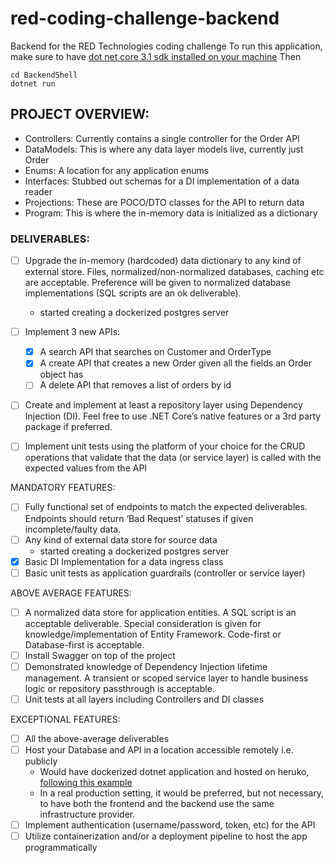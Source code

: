 # red-coding-challenge-backend
Backend for the RED Technologies coding challenge
To run this application, make sure to have [dot net core 3.1 sdk installed on your machine](https://dotnet.microsoft.com/en-us/download/dotnet/3.1)
Then
```
cd BackendShell
dotnet run
```

## PROJECT OVERVIEW:

- Controllers: Currently contains a single controller for the Order API
- DataModels: This is where any data layer models live, currently just Order
- Enums: A location for any application enums
- Interfaces: Stubbed out schemas for a DI implementation of a data reader
- Projections: These are POCO/DTO classes for the API to return data
- Program: This is where the in-memory data is initialized as a dictionary

### DELIVERABLES:
 - [ ] Upgrade the in-memory (hardcoded) data dictionary to any kind of external store. Files, normalized/non-normalized databases, caching etc are acceptable. Preference will be given to normalized database implementations (SQL scripts are an ok deliverable).
    - started creating a dockerized postgres server 
 - [ ] Implement 3 new APIs:
    - [x] A search API that searches on Customer and OrderType
    - [x] A create API that creates a new Order given all the fields an Order object has
    - [ ] A delete API that removes a list of orders by id
  - [ ] Create and implement at least a repository layer using Dependency Injection (DI). Feel free to use .NET Core’s native features or a 3rd party package if preferred.
  - [ ] Implement unit tests using the platform of your choice for the CRUD operations that validate that the data (or service layer) is called with the expected values from the API


MANDATORY FEATURES:
- [ ] Fully functional set of endpoints to match the expected deliverables. Endpoints should return ‘Bad Request’ statuses if given incomplete/faulty data.
- [ ] Any kind of external data store for source data
    -  started creating a dockerized postgres server 
- [x] Basic DI Implementation for a data ingress class
- [ ] Basic unit tests as application guardrails (controller or service layer)

ABOVE AVERAGE FEATURES:
- [ ] A normalized data store for application entities. A SQL script is an acceptable deliverable. Special consideration is given for knowledge/implementation of Entity Framework. Code-first or Database-first is acceptable.
- [ ] Install Swagger on top of the project
- [ ] Demonstrated knowledge of Dependency Injection lifetime management. A transient or scoped service layer to handle business logic or repository passthrough is acceptable.
- [ ] Unit tests at all layers including Controllers and DI classes

EXCEPTIONAL FEATURES:
- [ ] All the above-average deliverables
- [ ] Host your Database and API in a location accessible remotely i.e. publicly
  - Would have dockerized dotnet application and hosted on heruko, [following this example](https://dev.to/alrobilliard/deploying-net-core-to-heroku-1lfe)
  - In a real production setting, it would be preferred, but not necessary, to have both the frontend and the backend use the same infrastructure provider. 
- [ ] Implement authentication (username/password, token, etc) for the API
- [ ] Utilize containerization and/or a deployment pipeline to host the app programmatically
